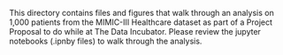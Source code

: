 This directory contains files and figures that walk through an analysis on 1,000 patients from the MIMIC-III Healthcare dataset as part of a Project Proposal to do while at The Data Incubator. Please review the jupyter notebooks (.ipnby files) to walk through the analysis.
